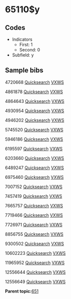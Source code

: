# 65110$y

## Codes

-   Indicators
    -   First: 1
    -   Second: 0
-   Subfield: y

## Sample bibs

4720668 [Quicksearch](https://search.library.yale.edu/catalog/4720668) [VXWS](http://prodorbis.library.yale.edu:7014/vxws/GetHoldingsService?bibId=4720668)

4861878 [Quicksearch](https://search.library.yale.edu/catalog/4861878) [VXWS](http://prodorbis.library.yale.edu:7014/vxws/GetHoldingsService?bibId=4861878)

4864643 [Quicksearch](https://search.library.yale.edu/catalog/4864643) [VXWS](http://prodorbis.library.yale.edu:7014/vxws/GetHoldingsService?bibId=4864643)

4930954 [Quicksearch](https://search.library.yale.edu/catalog/4930954) [VXWS](http://prodorbis.library.yale.edu:7014/vxws/GetHoldingsService?bibId=4930954)

4946202 [Quicksearch](https://search.library.yale.edu/catalog/4946202) [VXWS](http://prodorbis.library.yale.edu:7014/vxws/GetHoldingsService?bibId=4946202)

5745520 [Quicksearch](https://search.library.yale.edu/catalog/5745520) [VXWS](http://prodorbis.library.yale.edu:7014/vxws/GetHoldingsService?bibId=5745520)

5946186 [Quicksearch](https://search.library.yale.edu/catalog/5946186) [VXWS](http://prodorbis.library.yale.edu:7014/vxws/GetHoldingsService?bibId=5946186)

6195597 [Quicksearch](https://search.library.yale.edu/catalog/6195597) [VXWS](http://prodorbis.library.yale.edu:7014/vxws/GetHoldingsService?bibId=6195597)

6203660 [Quicksearch](https://search.library.yale.edu/catalog/6203660) [VXWS](http://prodorbis.library.yale.edu:7014/vxws/GetHoldingsService?bibId=6203660)

6489247 [Quicksearch](https://search.library.yale.edu/catalog/6489247) [VXWS](http://prodorbis.library.yale.edu:7014/vxws/GetHoldingsService?bibId=6489247)

6975460 [Quicksearch](https://search.library.yale.edu/catalog/6975460) [VXWS](http://prodorbis.library.yale.edu:7014/vxws/GetHoldingsService?bibId=6975460)

7007152 [Quicksearch](https://search.library.yale.edu/catalog/7007152) [VXWS](http://prodorbis.library.yale.edu:7014/vxws/GetHoldingsService?bibId=7007152)

7457419 [Quicksearch](https://search.library.yale.edu/catalog/7457419) [VXWS](http://prodorbis.library.yale.edu:7014/vxws/GetHoldingsService?bibId=7457419)

7665757 [Quicksearch](https://search.library.yale.edu/catalog/7665757) [VXWS](http://prodorbis.library.yale.edu:7014/vxws/GetHoldingsService?bibId=7665757)

7719466 [Quicksearch](https://search.library.yale.edu/catalog/7719466) [VXWS](http://prodorbis.library.yale.edu:7014/vxws/GetHoldingsService?bibId=7719466)

7726971 [Quicksearch](https://search.library.yale.edu/catalog/7726971) [VXWS](http://prodorbis.library.yale.edu:7014/vxws/GetHoldingsService?bibId=7726971)

8856755 [Quicksearch](https://search.library.yale.edu/catalog/8856755) [VXWS](http://prodorbis.library.yale.edu:7014/vxws/GetHoldingsService?bibId=8856755)

9300502 [Quicksearch](https://search.library.yale.edu/catalog/9300502) [VXWS](http://prodorbis.library.yale.edu:7014/vxws/GetHoldingsService?bibId=9300502)

10602223 [Quicksearch](https://search.library.yale.edu/catalog/10602223) [VXWS](http://prodorbis.library.yale.edu:7014/vxws/GetHoldingsService?bibId=10602223)

11965952 [Quicksearch](https://search.library.yale.edu/catalog/11965952) [VXWS](http://prodorbis.library.yale.edu:7014/vxws/GetHoldingsService?bibId=11965952)

12556644 [Quicksearch](https://search.library.yale.edu/catalog/12556644) [VXWS](http://prodorbis.library.yale.edu:7014/vxws/GetHoldingsService?bibId=12556644)

12556649 [Quicksearch](https://search.library.yale.edu/catalog/12556649) [VXWS](http://prodorbis.library.yale.edu:7014/vxws/GetHoldingsService?bibId=12556649)

**Parent topic:**[651](../../tags/651/651.md)

